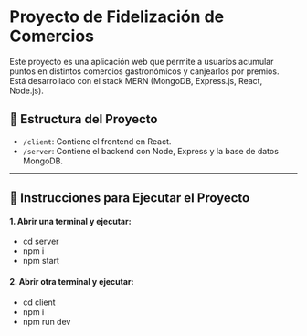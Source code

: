 # Proyecto de Fidelización de Comercios

Este proyecto es una aplicación web que permite a usuarios acumular puntos en distintos comercios gastronómicos y canjearlos por premios. Está desarrollado con el stack MERN (MongoDB, Express.js, React, Node.js).

## 📁 Estructura del Proyecto

- `/client`: Contiene el frontend en React.
- `/server`: Contiene el backend con Node, Express y la base de datos MongoDB.

---

## 🚀 Instrucciones para Ejecutar el Proyecto

#### 1. Abrir una terminal y ejecutar:

- cd server
- npm i
- npm start

#### 2. Abrir otra terminal y ejecutar:

- cd client
- npm i
- npm run dev
